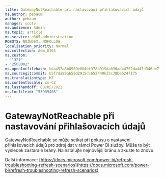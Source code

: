 ```yaml
---
title: GatewayNotReachable při nastavování přihlašovacích údajů
ms.author: pebaum
author: pebaum
manager: scotv
ms.audience: Admin
ms.topic: article
ms.service: o365-administration
ROBOTS: NOINDEX, NOFOLLOW
localization_priority: Normal
ms.collection: Adm_O365
ms.custom:
- "1321"
- "2500002"
ms.openlocfilehash: bda457a8b8960e884bf378a919da096ad44752da447d346be7f0b1c435a9dcb0
ms.sourcegitcommit: b5f7da89a650d2915dc652449623c78be6247175
ms.translationtype: MT
ms.contentlocale: cs-CZ
ms.lasthandoff: 08/05/2021
ms.locfileid: "53939408"
---
```

# <a name="gatewaynotreachable-when-setting-credentials"></a>GatewayNotReachable při nastavování přihlašovacích údajů

GatewayNotReachable se může setkat při pokusu o nastavení přihlašovacích údajů pro zdroj dat v rámci Power BI služby. Může to být výsledek zastaralé brány. Nainstalujte nejnovější bránu a zkuste to znovu.

Další informace: [https://docs.microsoft.com/power-bi/refresh-troubleshooting-refresh-scenarios](https://docs.microsoft.com/power-bi/refresh-troubleshooting-refresh-scenarios)

